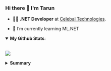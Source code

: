 ### Hi there 👋 I'm Tarun


- 👨‍💻 **.NET Developer** at [Celebal Technologies](https://www.linkedin.com/company/celebaltechnologies/mycompany/).

- 🌱 I’m currently learning ML.NET
 

<details open>
    <summary><b>My Github Stats</b>:</summary><br>
    <p align>
        <img src="https://github-readme-stats.vercel.app/api?username=tarunrpmahar&count_private=true">
    </p>
</details>


<details>
    <summary><b>Summary</b></summary><br>

   ![Summary](https://metrics.lecoq.io/tarunrpmahar?template=classic&activity=1&followup=1&languages=1&lines=1&people=1&activity.limit=5&activity.days=14&activity.filter=all&activity.visibility=all&activity.timestamps=false&languages.colors=github&languages.threshold=0%25&people.limit=28&people.size=28&people.types=followers%2C%20following&people.identicons=false&people.shuffle=false&config.timezone=Asia%2FCalcutta&config.twemoji=true)

</details>



<!-- ### Hi there 👋
- 🦸‍♂️.NET Developer at Celebal Technologies.
- 🔭 I’m currently working on ...
- 🌱 I’m currently learning ML.NET
- 👯 I’m looking to collaborate on ...
- 🤔 I’m looking for help with ...
- 💬 Ask me about ...
- 📫 How to reach me: ...
- 😄 Pronouns: ...
- ⚡ Fun fact: ... -->

